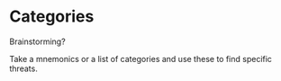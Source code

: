# Categories
Brainstorming?

Take a mnemonics or a list of categories and use these to find specific threats.
